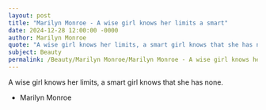 ```yaml
---
layout: post
title: "Marilyn Monroe - A wise girl knows her limits a smart"
date: 2024-12-28 12:00:00 -0000
author: Marilyn Monroe
quote: "A wise girl knows her limits, a smart girl knows that she has none."
subject: Beauty
permalink: /Beauty/Marilyn Monroe/Marilyn Monroe - A wise girl knows her limits a smart
---
```


A wise girl knows her limits, a smart girl knows that she has none.

- Marilyn Monroe
